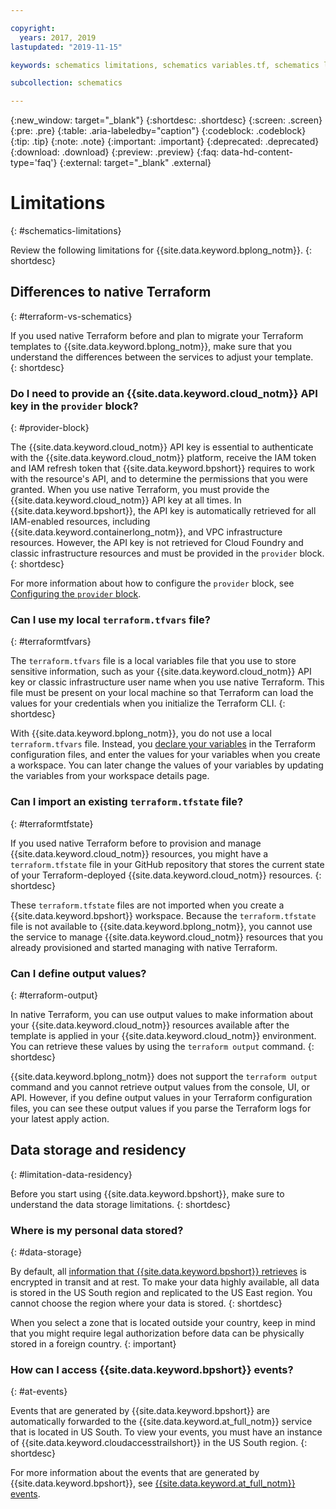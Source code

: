 ```yaml
---

copyright:
  years: 2017, 2019
lastupdated: "2019-11-15"

keywords: schematics limitations, schematics variables.tf, schematics local variables file, schematics local variable, schematics output.tf, schematics terraform.tfstate

subcollection: schematics

---
```

{:new_window: target="_blank"} 
{:shortdesc: .shortdesc}
{:screen: .screen}
{:pre: .pre}
{:table: .aria-labeledby="caption"}
{:codeblock: .codeblock}
{:tip: .tip}
{:note: .note}
{:important: .important}
{:deprecated: .deprecated}
{:download: .download}
{:preview: .preview}
{:faq: data-hd-content-type='faq'}
{:external: target="_blank" .external}

# Limitations
{: #schematics-limitations}

Review the following limitations for {{site.data.keyword.bplong_notm}}.
{: shortdesc}

## Differences to native Terraform
{: #terraform-vs-schematics}

If you used native Terraform before and plan to migrate your Terraform templates to {{site.data.keyword.bplong_notm}}, make sure that you understand the differences between the services to adjust your template.  
{: shortdesc}

### Do I need to provide an {{site.data.keyword.cloud_notm}} API key in the `provider` block?
{: #provider-block}

The {{site.data.keyword.cloud_notm}} API key is essential to authenticate with the {{site.data.keyword.cloud_notm}} platform, receive the IAM token and IAM refresh token that {{site.data.keyword.bpshort}} requires to work with the resource's API, and to determine the permissions that you were granted. When you use native Terraform, you must provide the {{site.data.keyword.cloud_notm}} API key at all times. In {{site.data.keyword.bpshort}}, the API key is automatically retrieved for all IAM-enabled resources, including {{site.data.keyword.containerlong_notm}}, and VPC infrastructure resources. However, the API key is not retrieved for Cloud Foundry and classic infrastructure resources and must be provided in the `provider` block.
{: shortdesc}

For more information about how to configure the `provider` block, see [Configuring the `provider` block](/docs/schematics?topic=schematics-create-tf-config#configure-provider). 

### Can I use my local `terraform.tfvars` file?
{: #terraformtfvars}

The `terraform.tfvars` file is a local variables file that you use to store sensitive information, such as your {{site.data.keyword.cloud_notm}} API key or classic infrastructure user name when you use native Terraform. This file must be present on your local machine so that Terraform can load the values for your credentials when you initialize the Terraform CLI. 
{: shortdesc}

With {{site.data.keyword.bplong_notm}}, you do not use a local `terraform.tfvars` file. Instead, you [declare your variables](/docs/schematics?topic=schematics-create-tf-config#configure-variables) in the Terraform configuration files, and enter the values for your variables when you create a workspace. You can later change the values of your variables by updating the variables from your workspace details page. 

### Can I import an existing `terraform.tfstate` file?
{: #terraformtfstate}

If you used native Terraform before to provision and manage {{site.data.keyword.cloud_notm}} resources, you might have a `terraform.tfstate` file in your GitHub repository that stores the current state of your Terraform-deployed {{site.data.keyword.cloud_notm}} resources. 
{: shortdesc}

These `terraform.tfstate` files are not imported when you create a {{site.data.keyword.bpshort}} workspace. Because the `terraform.tfstate` file is not available to {{site.data.keyword.bplong_notm}}, you cannot use the service to manage {{site.data.keyword.cloud_notm}} resources that you already provisioned and started managing with native Terraform. 

### Can I define output values? 
{: #terraform-output}

In native Terraform, you can use output values to make information about your {{site.data.keyword.cloud_notm}} resources available after the template is applied in your {{site.data.keyword.cloud_notm}} environment. You can retrieve these values by using the `terraform output` command. 
{: shortdesc}

{{site.data.keyword.bplong_notm}} does not support the `terraform output` command and you cannot retrieve output values from the console, UI, or API. However, if you define output values in your Terraform configuration files, you can see these output values if you parse the Terraform logs for your latest apply action. 

## Data storage and residency
{: #limitation-data-residency}

Before you start using {{site.data.keyword.bpshort}}, make sure to understand the data storage limitations. 
{: shortdesc}

### Where is my personal data stored?
{: #data-storage}

By default, all [information that {{site.data.keyword.bpshort}} retrieves](/docs/schematics?topic=schematics-faqs#data-residency) is encrypted in transit and at rest. To make your data highly available, all data is stored in the US South region and replicated to the US East region. You cannot choose the region where your data is stored. 
{: shortdesc}

When you select a zone that is located outside your country, keep in mind that you might require legal authorization before data can be physically stored in a foreign country.
{: important}

### How can I access {{site.data.keyword.bpshort}} events?
{: #at-events}

Events that are generated by {{site.data.keyword.bpshort}} are automatically forwarded to the {{site.data.keyword.at_full_notm}} service that is located in US South. To view your events, you must have an instance of {{site.data.keyword.cloudaccesstrailshort}} in the US South region.
{: shortdesc}

For more information about the events that are generated by {{site.data.keyword.bpshort}}, see [{{site.data.keyword.at_full_notm}} events](/docs/schematics?topic=schematics-at_events). 
